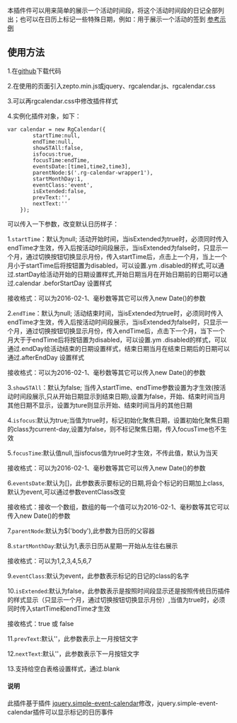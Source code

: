 
本插件件可以用来简单的展示一个活动时间段，将这个活动时间段的日记全部列出；也可以在日历上标记一些特殊日期，例如：用于展示一个活动的签到
[参考示例](http://chenjiaj.github.io/RgCalender/)

## 使用方法

1.在[github](https://github.com/chenjiaj/RgCalender)下载代码

2.在使用的页面引入zepto.min.js或jquery、rgcalendar.js、rgcalendar.css

3.可以再rgcalendar.css中修改插件样式

4.实例化插件对象，如下：

    var calendar = new RgCalendar({
            startTime:null,
            endTime:null,
            showSTAll:false,
            isfocus:true,
            focusTime:endTime,
            eventsDate:[time1,time2,time3],
            parentNode:$('.rg-calendar-wrapper1'),
            startMonthDay:1,
            eventClass:'event',
            isExtended:false,
            prevText:'',
            nextText:''
        });

可以传入一下参数，改变默认日历样子：

1.`startTime`：默认为null;
活动开始时间，当isExtended为true时，必须同时传入endTime才生效，传入后按活动时间段展示，当isExtended为false时，只显示一个月，通过切换按钮切换显示月份，传入startTime后，点击上一个月，当上一个月小于startTime后将按钮置为disabled，可以设置.ym .disabled的样式,可以通过.startDay给活动开始的日期设置样式,开始日期当月在开始日期前的日期可以通过.calendar .beforStartDay 设置样式

接收格式：可以为2016-02-1、毫秒数等其它可以传入new Date()的参数

2.`endTime`：默认为null;
活动结束时间，当isExtended为true时，必须同时传入endTime才生效，传入后按活动时间段展示，当isExtended为false时，只显示一个月，通过切换按钮切换显示月份，传入endTime后，点击下一个月，当下一个月大于于endTime后将按钮置为disabled，可以设置.ym .disabled的样式，可以通过.endDay给活动结束的日期设置样式，结束日期当月在结束日期后的日期可以通过.afterEndDay 设置样式

接收格式：可以为2016-02-1、毫秒数等其它可以传入new Date()的参数

3.`showSTAll`：默认为false;
当传入startTime、endTime参数设置为才生效(按活动时间段展示,只从开始日期显示到结束日期),设置为false，开始、结束时间当月其他日期不显示，设置为ture则显示开始、结束时间当月的其他日期

4.`isfocus`:默认为true;当值为true时，标记初始化聚焦日期，设置初始化聚焦日期的class为current-day,设置为false，则不标记聚焦日期，传入focusTime也不生效

5.`focusTime`:默认值null,当isfocus值为true时才生效，不传此值，默认为当天

接收格式：可以为2016-02-1、毫秒数等其它可以传入new Date()的参数

6.`eventsDate`:默认为[]，此参数表示要标记的日期,将会个标记的日期加上class,默认为event,可以通过参数eventClass改变

接收格式：接收一个数组，数组的每一个值可以为2016-02-1、毫秒数等其它可以传入new Date()的参数

7.`parentNode`:默认为$('body'),此参数为日历的父容器

8.`startMonthDay`:默认为1,表示日历从星期一开始从左往右展示

接收格式：可以为1,2,3,4,5,6,7

9.`eventClass`:默认为event，此参数表示标记的日记的class的名字

10.`isExtended`:默认为false，此参数表示是按照时间段显示还是按照传统日历插件的样式显示（只显示一个月，通过切换按钮切换显示月份）,当值为true时，必须同时传入startTime和endTime才生效

接收格式：true 或 false

11.`prevText`:默认''，此参数表示上一月按钮文字

12.`nextText`:默认''，此参数表示下一月按钮文字

13.支持给空白表格设置样式，通过.blank
#### 说明

此插件基于插件 [jquery.simple-event-calendar](https://github.com/philipehsing/jQuery.Simple-Event-Calendar)修改，jquery.simple-event-calendar插件可以显示标记的日历事件
